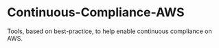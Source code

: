 # Continuous-Compliance-AWS
Tools, based on best-practice, to help enable continuous compliance on AWS.
